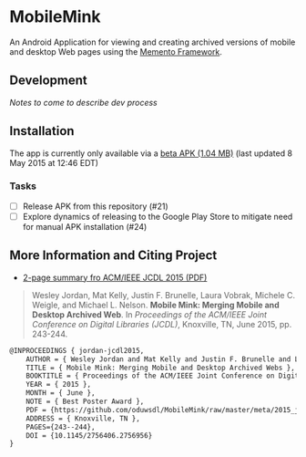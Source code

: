 # MobileMink
An Android Application for viewing and creating archived versions of mobile and desktop Web pages using the [Memento Framework](https://tools.ietf.org/html/rfc7089).

## Development

_Notes to come to describe dev process_

## Installation

The app is currently only available via a [beta APK (1.04 MB)](https://github.com/Thing342/MobileMemento/releases/download/0.6/mobileMink-0.6-release.apk) (last updated 8 May 2015 at 12:46 EDT)

### Tasks
- [ ] Release APK from this repository (#21)
- [ ] Explore dynamics of releasing to the Google Play Store to mitigate need for manual APK installation (#24)

## More Information and Citing Project

* [2-page summary fro ACM/IEEE JCDL 2015 (PDF)](https://github.com/oduwsdl/MobileMink/raw/master/meta/2015_jcdl_mobileMink.pdf)

> Wesley Jordan, Mat Kelly, Justin F. Brunelle, Laura Vobrak, Michele C. Weigle, and Michael L. Nelson. __Mobile Mink: Merging Mobile and Desktop Archived Web__. In _Proceedings of the ACM/IEEE Joint Conference on Digital Libraries (JCDL)_, Knoxville, TN, June 2015, pp. 243-244.

```latex
@INPROCEEDINGS { jordan-jcdl2015,
    AUTHOR = { Wesley Jordan and Mat Kelly and Justin F. Brunelle and Laura Vobrak and Michele C. Weigle and Michael L. Nelson },
    TITLE = { Mobile Mink: Merging Mobile and Desktop Archived Webs },
    BOOKTITLE = { Proceedings of the ACM/IEEE Joint Conference on Digital Libraries (JCDL) },
    YEAR = { 2015 },
    MONTH = { June },
    NOTE = { Best Poster Award },
    PDF = {https://github.com/oduwsdl/MobileMink/raw/master/meta/2015_jcdl_mobileMink.pdf },
    ADDRESS = { Knoxville, TN },
    PAGES={243--244},
    DOI = {10.1145/2756406.2756956}
}
```

